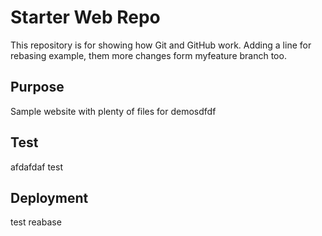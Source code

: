 # Starter Web Repo

This repository is for showing how Git and GitHub work. Adding a line for rebasing example, them more changes form myfeature branch too.

## Purpose

Sample website with plenty of files for demosdfdf

## Test

afdafdaf
test 

## Deployment
test reabase 